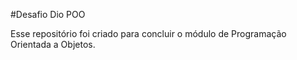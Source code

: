 #Desafio Dio POO



Esse repositório foi criado para concluir o módulo de Programação Orientada a Objetos.
